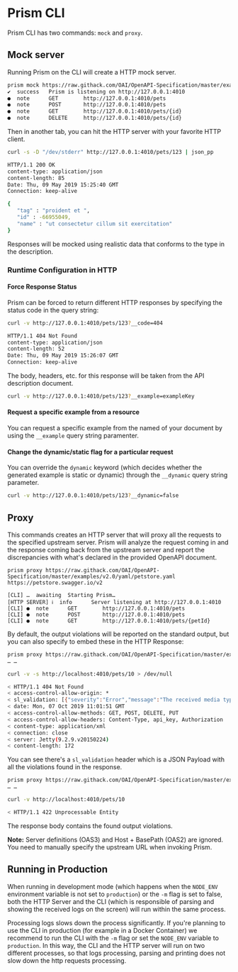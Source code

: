 # Prism CLI

Prism CLI has two commands: `mock` and `proxy`.

## Mock server

Running Prism on the CLI will create a HTTP mock server.

```bash
prism mock https://raw.githack.com/OAI/OpenAPI-Specification/master/examples/v3.0/petstore-expanded.yaml
✔  success   Prism is listening on http://127.0.0.1:4010
●  note      GET        http://127.0.0.1:4010/pets
●  note      POST       http://127.0.0.1:4010/pets
●  note      GET        http://127.0.0.1:4010/pets/{id}
●  note      DELETE     http://127.0.0.1:4010/pets/{id}
```

Then in another tab, you can hit the HTTP server with your favorite HTTP client.

```bash
curl -s -D "/dev/stderr" http://127.0.0.1:4010/pets/123 | json_pp

HTTP/1.1 200 OK
content-type: application/json
content-length: 85
Date: Thu, 09 May 2019 15:25:40 GMT
Connection: keep-alive

{
   "tag" : "proident et ",
   "id" : -66955049,
   "name" : "ut consectetur cillum sit exercitation"
}
```

Responses will be mocked using realistic data that conforms to the type in the description.

### Runtime Configuration in HTTP

#### Force Response Status

Prism can be forced to return different HTTP responses by specifying the status code in the query string:

```bash
curl -v http://127.0.0.1:4010/pets/123?__code=404

HTTP/1.1 404 Not Found
content-type: application/json
content-length: 52
Date: Thu, 09 May 2019 15:26:07 GMT
Connection: keep-alive
```

The body, headers, etc. for this response will be taken from the API description document.

```bash
curl -v http://127.0.0.1:4010/pets/123?__example=exampleKey
```

#### Request a specific example from a resource

You can request a specific example from the named of your document by using the `__example` query string paramenter.

#### Change the dynamic/static flag for a particular request

You can override the `dynamic` keyword (which decides whether the generated example is static or dynamic) through the `__dynamic` query string parameter.

```bash
curl -v http://127.0.0.1:4010/pets/123?__dynamic=false
```

## Proxy

This commands creates an HTTP server that will proxy all the requests to the specified upstream server. Prism will analyze the request coming in and the response coming back from the upstream server and report the discrepancies with what's declared in the provided OpenAPI document.

```
prism proxy https://raw.githack.com/OAI/OpenAPI-Specification/master/examples/v2.0/yaml/petstore.yaml https://petstore.swagger.io/v2

[CLI] …  awaiting  Starting Prism…
[HTTP SERVER] ℹ  info      Server listening at http://127.0.0.1:4010
[CLI] ●  note      GET        http://127.0.0.1:4010/pets
[CLI] ●  note      POST       http://127.0.0.1:4010/pets
[CLI] ●  note      GET        http://127.0.0.1:4010/pets/{petId}
```

By default, the output violations will be reported on the standard output, but you can also specify to embed these in the HTTP Response:

```bash
prism proxy https://raw.githack.com/OAI/OpenAPI-Specification/master/examples/v2.0/yaml/petstore.yaml https://petstore.swagger.io/v2 --log httpHeaders
… …

curl -v -s http://localhost:4010/pets/10 > /dev/null

< HTTP/1.1 404 Not Found
< access-control-allow-origin: *
< sl_validation: [{"severity":"Error","message":"The received media type does not match the one specified in the document"},{"location":["body"],"severity":"Error","code":"type","message":"should be object"}]
< date: Mon, 07 Oct 2019 11:01:51 GMT
< access-control-allow-methods: GET, POST, DELETE, PUT
< access-control-allow-headers: Content-Type, api_key, Authorization
< content-type: application/xml
< connection: close
< server: Jetty(9.2.9.v20150224)
< content-length: 172
```

You can see there's a `sl_validation` header which is a JSON Payload with all the violations found in the response.

```bash
prism proxy https://raw.githack.com/OAI/OpenAPI-Specification/master/examples/v2.0/yaml/petstore.yaml https://petstore.swagger.io/v2 --log httpResponse
… …

curl -v http://localhost:4010/pets/10

< HTTP/1.1 422 Unprocessable Entity
```

The response body contains the found output violations.

**Note:** Server definitions (OAS3) and Host + BasePath (OAS2) are ignored. You need to manually specify the upstream URL when invoking Prism.

## Running in Production

When running in development mode (which happens when the `NODE_ENV` environment variable is not set to `production`) or the `-m` flag is set to false, both the HTTP Server and the CLI (which is responsible of parsing and showing the received logs on the screen) will run within the same process.

Processing logs slows down the process significantly. If you're planning to use the CLI in production (for example in a Docker Container) we recommend to run the CLI with the `-m` flag or set the `NODE_ENV` variable to `production`. In this way, the CLI and the HTTP server will run on two different processes, so that logs processing, parsing and printing does not slow down the http requests processing.
